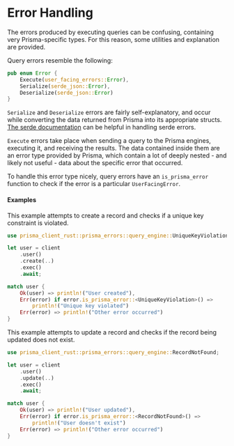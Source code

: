 # Error Handling

The errors produced by executing queries can be confusing, containing very Prisma-specific types. For this reason, some utilities and explanation are provided.

Query errors resemble the following:

```rust
pub enum Error {
    Execute(user_facing_errors::Error),
    Serialize(serde_json::Error),
    Deserialize(serde_json::Error)
}
```

`Serialize` and `Deserialize` errors are fairly self-explanatory, and occur while converting the data returned from Prisma into its appropriate structs.
[The serde documentation](https://serde.rs/error-handling.html) can be helpful in handling serde errors.

`Execute` errors take place when sending a query to the Prisma engines, executing it, and receiving the results. The data contained inside them are an error type provided by Prisma, which contain a lot of deeply nested - and likely not useful - data about the specific error that occurred.

To handle this error type nicely, query errors have an `is_prisma_error` function to check if the error is a particular `UserFacingError`.

#### Examples

This example attempts to create a record and checks if a unique key constraint is violated.

```rust
use prisma_client_rust::prisma_errors::query_engine::UniqueKeyViolation;

let user = client
    .user()
    .create(..)
    .exec()
    .await;

match user {
    Ok(user) => println!("User created"),
    Err(error) if error.is_prisma_error::<UniqueKeyViolation>() =>
        println!("Unique key violated")
    Err(error) => println!("Other error occurred")
}
```

This example attempts to update a record and checks if the record being updated does not exist.

```rust
use prisma_client_rust::prisma_errors::query_engine::RecordNotFound;

let user = client
    .user()
    .update(..)
    .exec()
    .await;

match user {
    Ok(user) => println!("User updated"),
    Err(error) if error.is_prisma_error::<RecordNotFound>() =>
        println!("User doesn't exist")
    Err(error) => println!("Other error occurred")
}
```
